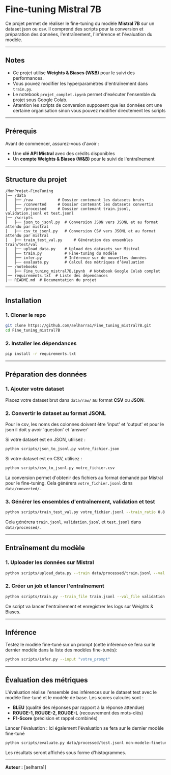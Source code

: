 # Fine-tuning Mistral 7B

Ce projet permet de réaliser le fine-tuning du modèle **Mistral 7B** sur un dataset json ou csv. Il comprend des scripts pour la conversion et préparation des données, l'entraînement, l'inférence et l'évaluation du modèle.

---

##  Notes
- Ce projet utilise **Weights & Biases (W&B)** pour le suivi des performances.
- Vous pouvez modifier les hyperparamètres d'entraînement dans `train.py`.
- Le notebook `projet_complet.ipynb` permet d'exécuter l'ensemble du projet sous Google Colab.
- Attention les scripts de conversion supposent que les données ont une certaine organisation sinon vous pouvez modifier directement les scripts

---

##  Prérequis

Avant de commencer, assurez-vous d'avoir :
- Une **clé API Mistral** avec des crédits disponibles
- Un **compte Weights & Biases (W&B)** pour le suivi de l'entraînement

---

##  Structure du projet
```
/MonProjet-FineTuning
│── /data
│   ├── /raw           # Dossier contenant les datasets bruts
│   ├── /converted     # Dossier contenant les datasets convertis
│   ├── /processed     # Dossier contenant train.jsonl, validation.jsonl et test.jsonl
│── /scripts
│   ├── json_to_jsonl.py  # Conversion JSON vers JSONL et au format attendu par mistral
│   ├── csv_to_jsonl.py   # Conversion CSV vers JSONL et au format attendu par mistral
│   ├── train_test_val.py     # Génération des ensembles train/test/val
│   ├── upload_data.py    # Upload des datasets sur Mistral
│   ├── train.py          # Fine-tuning du modèle
│   ├── infer.py          # Inférence sur de nouvelles données
│   ├── evaluate.py       # Calcul des métriques d’évaluation
│── /notebooks
│   ├── Fine_tuning_mistral7B.ipynb  # Notebook Google Colab complet
│── requirements.txt  # Liste des dépendances
│── README.md  # Documentation du projet
```

---

##  Installation
### 1. Cloner le repo
```bash
git clone https://github.com/aelharra1/Fine_tuning_mistral7B.git
cd Fine_tuning_mistral7B
```

### 2. Installer les dépendances
```bash
pip install -r requirements.txt
```

---

##  Préparation des données
### 1. Ajouter votre dataset
Placez votre dataset brut dans `data/raw/` au format **CSV** ou **JSON**.

### 2. Convertir le dataset au format JSONL
Pour le csv, les noms des colonnes doivent être 'input' et 'output' et pour le json il doit y avoir 'question' et 'answer'

Si votre dataset est en JSON, utilisez :
```bash
python scripts/json_to_jsonl.py votre_fichier.json
```
Si votre dataset est en CSV, utilisez :
```bash
python scripts/csv_to_jsonl.py votre_fichier.csv
```
La conversion permet d'obtenir des fichiers au format demandé par Mistral pour le fine-tuning.
Cela générera `votre_fichier.jsonl` dans `data/converted/`.

### 3. Générer les ensembles d'entraînement, validation et test
```bash
python scripts/train_test_val.py votre_fichier.jsonl --train_ratio 0.8 --val_ratio 0.1 --test_ratio 0.1
```
Cela générera `train.jsonl`, `validation.jsonl` et `test.jsonl` dans `data/processed/`.

---

##  Entraînement du modèle
### 1. Uploader les données sur Mistral
```bash
python scripts/upload_data.py --train data/processed/train.jsonl --val data/processed/validation.jsonl
```

### 2. Créer un job et lancer l'entraînement
```bash
python scripts/train.py --train_file train.jsonl --val_file validation.jsonl
```
Ce script va lancer l'entraînement et enregistrer les logs sur Weights & Biases.

---

##  Inférence
Testez le modèle fine-tuné sur un prompt (cette inférence se fera sur le dernier modèle dans la liste des modèles fine-tunés):
```bash
python scripts/infer.py --input "votre_prompt"
```

---

##  Évaluation des métriques
L'évaluation réalise l'ensemble des inférences sur le dataset test avec le modèle fine-tuné et le modèle de base. Les scores calculés sont :
- **BLEU** (qualité des réponses par rapport à la réponse attendue)
- **ROUGE-1, ROUGE-2, ROUGE-L** (recouvrement des mots-clés)
- **F1-Score** (précision et rappel combinés)

Lancer l'évaluation :
Ici également l'évaluation se fera sur le dernier modèle fine-tuné
```bash
python scripts/evaluate.py data/processed/test.jsonl mon-modele-finetune
```
Les résultats seront affichés sous forme d'histogrammes.

---

**Auteur :** [aelharra1]


